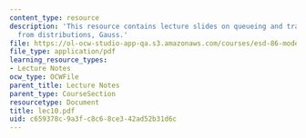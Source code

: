 ```yaml
---
content_type: resource
description: 'This resource contains lecture slides on queueing and transitions: sampling
  from distributions, Gauss.'
file: https://ol-ocw-studio-app-qa.s3.amazonaws.com/courses/esd-86-models-data-and-inference-for-socio-technical-systems-spring-2007/c659378c9a3fc8c68ce342ad52b31d6c_lec10.pdf
file_type: application/pdf
learning_resource_types:
- Lecture Notes
ocw_type: OCWFile
parent_title: Lecture Notes
parent_type: CourseSection
resourcetype: Document
title: lec10.pdf
uid: c659378c-9a3f-c8c6-8ce3-42ad52b31d6c
---
```


